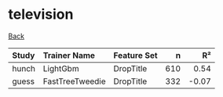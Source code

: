 # television

[Back](../index.md)

|Study|Trainer Name|Feature Set|n|R²|
|:---|:---|:---|---:|---:|
|hunch|LightGbm|DropTitle|610|0.54|
|guess|FastTreeTweedie|DropTitle|332|-0.07|


